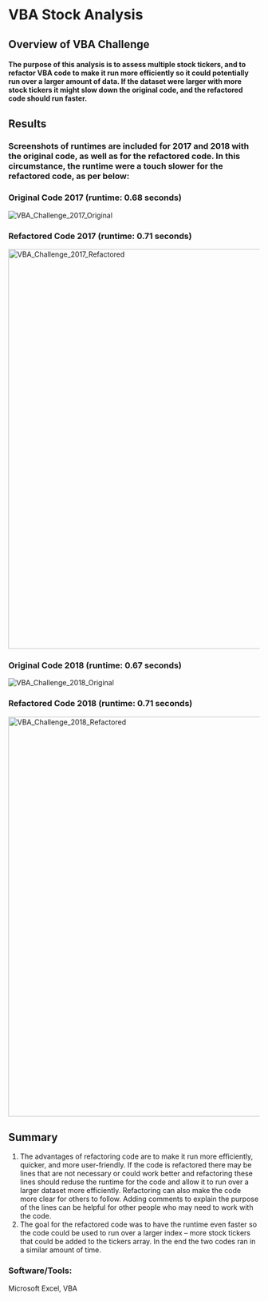 # VBA Stock Analysis

## Overview of VBA Challenge

#### The purpose of this analysis is to assess multiple stock tickers, and to refactor VBA code to make it run more efficiently so it could potentially run over a larger amount of data. If the dataset were larger with more stock tickers it might slow down the original code, and the refactored code should run faster.

## Results

### Screenshots of runtimes are included for 2017 and 2018 with the original code, as well as for the refactored code. In this circumstance, the runtime were a touch slower for the refactored code, as per below:

### Original Code 2017 (runtime: 0.68 seconds)
![VBA_Challenge_2017_Original](https://user-images.githubusercontent.com/74624855/125227183-66aa1780-e2a0-11eb-9e43-d4a6bc311fb9.png)

### Refactored Code 2017 (runtime: 0.71 seconds)
<img width="800" alt="VBA_Challenge_2017_Refactored" src="https://user-images.githubusercontent.com/74624855/128508915-20bb0b4b-f5ad-48a5-8b85-1f6b335ce452.png">

### Original Code 2018 (runtime: 0.67 seconds)
![VBA_Challenge_2018_Original](https://user-images.githubusercontent.com/74624855/125227189-690c7180-e2a0-11eb-9d7b-5c7b656c80a8.png)

### Refactored Code 2018 (runtime: 0.71 seconds)
<img width="800" alt="VBA_Challenge_2018_Refactored" src="https://user-images.githubusercontent.com/74624855/128509008-9474e766-2ea0-48c9-b2ec-a67a5d6f79f8.png">

## Summary

1. The advantages of refactoring code are to make it run more efficiently, quicker, and more user-friendly. If the code is refactored there may be lines that are not necessary or could work better and refactoring these lines should reduse the runtime for the code and allow it to run over a larger dataset  more efficiently. 
Refactoring can also make the code more clear for others to follow. Adding comments to explain the purpose of the lines can be helpful for other people who may need to work with the code.
2. The goal for the refactored code was to have the runtime even faster so the code could be used to run over a larger index – more stock tickers that could be added to the tickers array. In the end the two codes ran in a similar amount of time.

### Software/Tools:
Microsoft Excel, VBA
